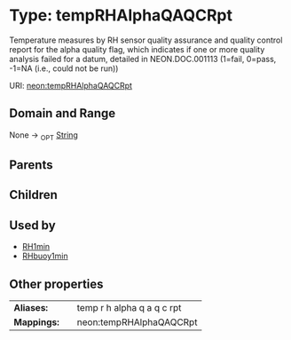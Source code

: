 
# Type: tempRHAlphaQAQCRpt


Temperature measures by RH sensor quality assurance and quality control report for the alpha quality flag, which indicates if one or more quality analysis failed for a datum, detailed in NEON.DOC.001113 (1=fail, 0=pass, -1=NA (i.e., could not be run))

URI: [neon:tempRHAlphaQAQCRpt](https://data.neonscience.org/tempRHAlphaQAQCRpt)


## Domain and Range

None ->  <sub>OPT</sub> [String](types/String.md)

## Parents


## Children


## Used by

 * [RH1min](RH1min.md)
 * [RHbuoy1min](RHbuoy1min.md)

## Other properties

|  |  |  |
| --- | --- | --- |
| **Aliases:** | | temp r h alpha q a q c rpt |
| **Mappings:** | | neon:tempRHAlphaQAQCRpt |

